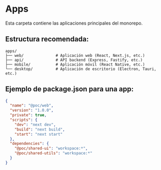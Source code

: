 # Apps

Esta carpeta contiene las aplicaciones principales del monorepo.

## Estructura recomendada:

```
apps/
├── web/              # Aplicación web (React, Next.js, etc.)
├── api/              # API backend (Express, Fastify, etc.)
├── mobile/           # Aplicación móvil (React Native, etc.)
└── desktop/          # Aplicación de escritorio (Electron, Tauri, etc.)
```

## Ejemplo de package.json para una app:

```json
{
  "name": "@poc/web",
  "version": "1.0.0",
  "private": true,
  "scripts": {
    "dev": "next dev",
    "build": "next build",
    "start": "next start"
  },
  "dependencies": {
    "@poc/shared-ui": "workspace:*",
    "@poc/shared-utils": "workspace:*"
  }
}
```

